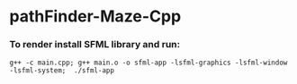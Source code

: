 # pathFinder-Maze-Cpp

### To render install SFML library and run:
`g++ -c main.cpp; g++ main.o -o sfml-app -lsfml-graphics -lsfml-window -lsfml-system;  ./sfml-app `
